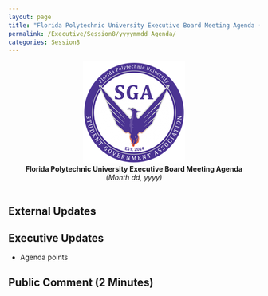 ```yaml
---
layout: page
title: "Florida Polytechnic University Executive Board Meeting Agenda (Month dd, yyyy)"
permalink: /Executive/Session8/yyyymmdd_Agenda/
categories: Session8
---
```


<div style="text-align: center"><img src="/assets/SGASeal.png" /></div>

<center><b>Florida Polytechnic University Executive Board Meeting Agenda</b></center>
<center><em>(Month dd, yyyy)</em></center>
<br>

## External Updates

## Executive Updates

- Agenda points

## Public Comment (2 Minutes)
